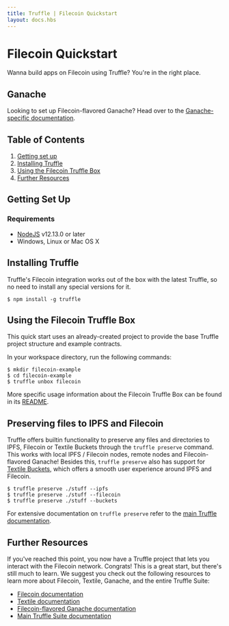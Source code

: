 ```yaml
---
title: Truffle | Filecoin Quickstart
layout: docs.hbs
---
```


# Filecoin Quickstart

Wanna build apps on Filecoin using Truffle? You're in the right place.

## Ganache

Looking to set up Filecoin-flavored Ganache? Head over to the [Ganache-specific documentation](../ganache/overview).

## Table of Contents

1. [Getting set up](#getting-set-up)
1. [Installing Truffle](#installing-truffle)
1. [Using the Filecoin Truffle Box](#using-the-filecoin-truffle-box)
1. [Further Resources](#further-resources)

## Getting Set Up

### Requirements

* [NodeJS](https://nodejs.org/) v12.13.0 or later
* Windows, Linux or Mac OS X

## Installing Truffle

Truffle's Filecoin integration works out of the box with the latest Truffle, so no need to install any special versions for it.

    $ npm install -g truffle

## Using the Filecoin Truffle Box

This quick start uses an already-created project to provide the base Truffle project structure and example contracts.

In your workspace directory, run the following commands:

    $ mkdir filecoin-example
    $ cd filecoin-example
    $ truffle unbox filecoin

More specific usage information about the Filecoin Truffle Box can be found in its [README](https://github.com/truffle-box/filecoin-box).

## Preserving files to IPFS and Filecoin

Truffle offers builtin functionality to preserve any files and directories to IPFS, Filecoin or Textile Buckets through the `truffle preserve` command. This works with local IPFS / Filecoin nodes, remote nodes and Filecoin-flavored Ganache! Besides this, `truffle preserve` also has support for [Textile Buckets](https://docs.textile.io/buckets/), which offers a smooth user experience around IPFS and Filecoin.

```shell
$ truffle preserve ./stuff --ipfs
$ truffle preserve ./stuff --filecoin
$ truffle preserve ./stuff --buckets
```

For extensive documentation on `truffle preserve` refer to the [main Truffle documentation](/docs/truffle/getting-started/preserving-files-and-content-to-storage-platforms).

## Further Resources

If you've reached this point, you now have a Truffle project that lets you interact with the Filecoin network. Congrats! This is a great start, but there's still much to learn. We suggest you check out the following resources to learn more about Filecoin, Textile, Ganache, and the entire Truffle Suite:

* [Filecoin documentation](https://docs.filecoin.io/)
* [Textile documentation](https://docs.textile.io/)
* [Filecoin-flavored Ganache documentation](../ganache/overview)
* [Main Truffle Suite documentation](https://trufflesuite.com/docs)

